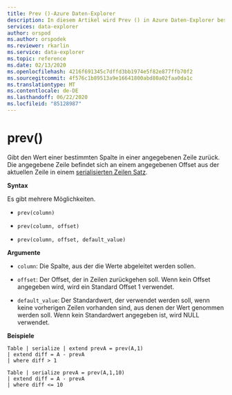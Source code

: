 ```yaml
---
title: Prev ()-Azure Daten-Explorer
description: In diesem Artikel wird Prev () in Azure Daten-Explorer beschrieben.
services: data-explorer
author: orspod
ms.author: orspodek
ms.reviewer: rkarlin
ms.service: data-explorer
ms.topic: reference
ms.date: 02/13/2020
ms.openlocfilehash: 4216f691345c7dffd3bb1974e5f82e877ffb70f2
ms.sourcegitcommit: 4f576c1b89513a9e16641800abd80a02faa0da1c
ms.translationtype: MT
ms.contentlocale: de-DE
ms.lasthandoff: 06/22/2020
ms.locfileid: "85128987"
---
```

# <a name="prev"></a>prev()

Gibt den Wert einer bestimmten Spalte in einer angegebenen Zeile zurück.
Die angegebene Zeile befindet sich an einem angegebenen Offset aus der aktuellen Zeile in einem [serialisierten Zeilen Satz](./windowsfunctions.md#serialized-row-set).

**Syntax**

Es gibt mehrere Möglichkeiten.

* `prev(column)`

* `prev(column, offset)`

* `prev(column, offset, default_value)`

**Argumente**

* `column`: Die Spalte, aus der die Werte abgeleitet werden sollen.

* `offset`: Der Offset, der in Zeilen zurückgehen soll. Wenn kein Offset angegeben wird, wird ein Standard Offset 1 verwendet.

* `default_value`: Der Standardwert, der verwendet werden soll, wenn keine vorherigen Zeilen vorhanden sind, aus denen der Wert genommen werden soll. Wenn kein Standardwert angegeben ist, wird NULL verwendet.

**Beispiele**

```kusto
Table | serialize | extend prevA = prev(A,1)
| extend diff = A - prevA
| where diff > 1

Table | serialize prevA = prev(A,1,10)
| extend diff = A - prevA
| where diff <= 10
```
